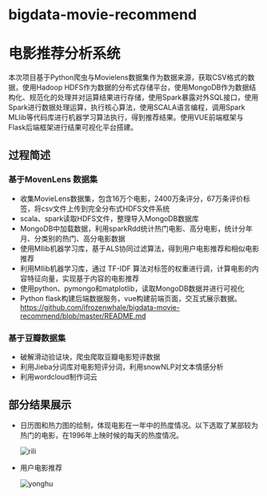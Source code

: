 # bigdata-movie-recommend
# 电影推荐分析系统

本次项目基于Python爬虫与Movielens数据集作为数据来源，获取CSV格式的数据，使用Hadoop HDFS作为数据的分布式存储平台，使用MongoDB作为数据结构化、规范化的处理并对运算结果进行存储，使用Spark暴露对外SQL接口，使用Spark进行数据处理运算，执行核心算法，使用SCALA语言编程，调用Spark MLlib等代码库进行机器学习算法执行，得到推荐结果。使用VUE前端框架与Flask后端框架进行结果可视化平台搭建。

## 过程简述

### 基于MovenLens 数据集

- 收集MovieLens数据集，包含16万个电影，2400万条评分，67万条评价标签，将csv文件上传到完全分布式HDFS文件系统
- scala、spark读取HDFS文件，整理导入MongoDB数据库
- MongoDB中加载数据，利用sparkRdd统计热门电影、高分电影，统计分年月、分类别的热门、高分电影数据
- 使用Mllib机器学习库，基于ALS协同过滤算法，得到用户电影推荐和相似电影推荐
- 利用Mllib机器学习库，通过 TF-IDF 算法对标签的权重进行调，计算电影的内容特征向量，实现基于内容的电影推荐
- 使用python、pymongo和matplotlib，读取MongoDB数据并进行可视化
- Python flask构建后端数据服务，vue构建前端页面，交互式展示数据。
https://github.com/ifrozenwhale/bigdata-movie-recommend/blob/master/README.md
### 基于豆瓣数据集

- 破解滑动验证块，爬虫爬取豆瓣电影短评数据
- 利用Jieba分词库对电影短评分词，利用snowNLP对文本情感分析
- 利用wordcloud制作词云

## 部分结果展示

- 日历图和热力图的绘制，体现电影在一年中的热度情况。以下选取了某部较为热门的电影，在1996年上映时候的每天的热度情况。

  ![rili](https://frozenwhale.oss-cn-beijing.aliyuncs.com/img/rili.png)

- 用户电影推荐

  ![yonghu](https://frozenwhale.oss-cn-beijing.aliyuncs.com/img/yonghu.png)



